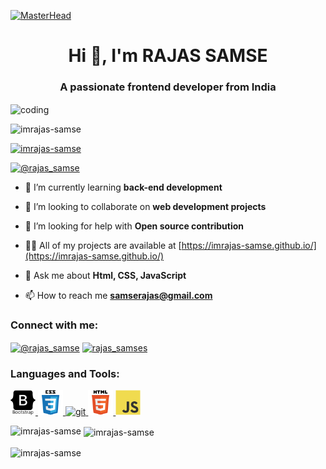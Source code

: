 [![MasterHead](https://www.digitalsolutionservices.com/img/services/web%20development.gif)](https://ImRAJAS-SAMSE.io)

<h1 align="center">Hi 👋, I'm RAJAS SAMSE</h1>
<h3 align="center">A passionate frontend developer from India</h3>
<img align="center" alt="coding" width="400" src="https://cdn.dribbble.com/users/1162077/screenshots/3848914/programmer.gif">

<p align="left"> <img src="https://komarev.com/ghpvc/?username=imrajas-samse&label=Profile%20views&color=0e75b6&style=flat" alt="imrajas-samse" /> </p>

<p align="left"> <a href="https://github.com/ryo-ma/github-profile-trophy"><img src="https://github-profile-trophy.vercel.app/?username=imrajas-samse" alt="imrajas-samse" /></a> </p>

<p align="left"> <a href="https://twitter.com/@rajas_samse" target="blank"><img src="https://img.shields.io/twitter/follow/@rajas_samse?logo=twitter&style=for-the-badge" alt="@rajas_samse" /></a> </p>

- 🌱 I’m currently learning **back-end development**

- 👯 I’m looking to collaborate on **web development projects**

- 🤝 I’m looking for help with **Open source contribution**

- 👨‍💻 All of my projects are available at [https://imrajas-samse.github.io/](https://imrajas-samse.github.io/)

- 💬 Ask me about **Html, CSS, JavaScript**

- 📫 How to reach me **samserajas@gmail.com**

<h3 align="left">Connect with me:</h3>
<p align="left">
<a href="https://twitter.com/@rajas_samse" target="blank"><img align="center" src="https://raw.githubusercontent.com/rahuldkjain/github-profile-readme-generator/master/src/images/icons/Social/twitter.svg" alt="@rajas_samse" height="30" width="40" /></a>
<a href="https://www.hackerrank.com/rajas_samses" target="blank"><img align="center" src="https://raw.githubusercontent.com/rahuldkjain/github-profile-readme-generator/master/src/images/icons/Social/hackerrank.svg" alt="rajas_samses" height="30" width="40" /></a>
</p>

<h3 align="left">Languages and Tools:</h3>
<p align="left"> <a href="https://getbootstrap.com" target="_blank" rel="noreferrer"> <img src="https://raw.githubusercontent.com/devicons/devicon/master/icons/bootstrap/bootstrap-plain-wordmark.svg" alt="bootstrap" width="40" height="40"/> </a> <a href="https://www.w3schools.com/css/" target="_blank" rel="noreferrer"> <img src="https://raw.githubusercontent.com/devicons/devicon/master/icons/css3/css3-original-wordmark.svg" alt="css3" width="40" height="40"/> </a> <a href="https://git-scm.com/" target="_blank" rel="noreferrer"> <img src="https://www.vectorlogo.zone/logos/git-scm/git-scm-icon.svg" alt="git" width="40" height="40"/> </a> <a href="https://www.w3.org/html/" target="_blank" rel="noreferrer"> <img src="https://raw.githubusercontent.com/devicons/devicon/master/icons/html5/html5-original-wordmark.svg" alt="html5" width="40" height="40"/> </a> <a href="https://developer.mozilla.org/en-US/docs/Web/JavaScript" target="_blank" rel="noreferrer"> <img src="https://raw.githubusercontent.com/devicons/devicon/master/icons/javascript/javascript-original.svg" alt="javascript" width="40" height="40"/> </a> </p>

<p><img align="left" src="https://github-readme-stats.vercel.app/api/top-langs?username=imrajas-samse&show_icons=true&locale=en&layout=compact" alt="imrajas-samse" /></p>

<p>&nbsp;<img align="center" src="https://github-readme-stats.vercel.app/api?username=imrajas-samse&show_icons=true&locale=en" alt="imrajas-samse" /></p>

<p><img align="center" src="https://github-readme-streak-stats.herokuapp.com/?user=imrajas-samse&" alt="imrajas-samse" /></p>
